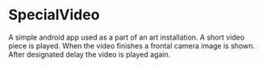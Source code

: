 # SpecialVideo
A simple android app used as a part of an art installation. A short video piece is played. When the video finishes a frontal camera image is shown. After designated delay the video is played again.
